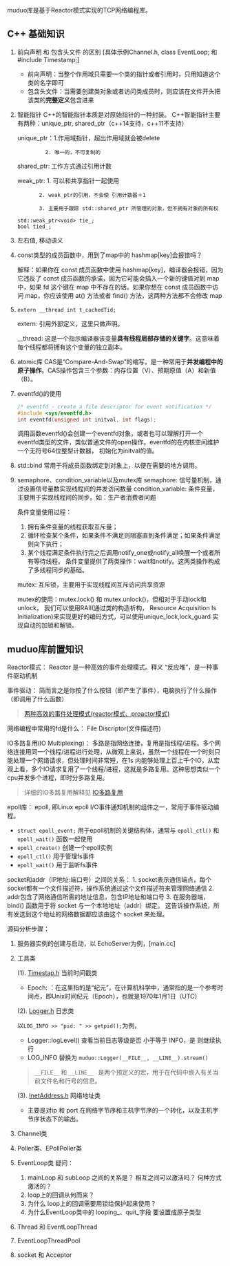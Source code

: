muduo库是基于Reactor模式实现的TCP网络编程库。

## C++ 基础知识
1. 前向声明 和 包含头文件 的区别 [具体示例Channel.h, class EventLoop; 和 #include Timestamp;]
    - 前向声明：当整个作用域只需要一个类的指针或者引用时，只用知道这个类的名字即可
    - 包含头文件：当需要创建类对象或者访问类成员时，则应该在文件开头把该类的**完整定义**包含进来

2. 智能指针
    C++的智能指针本质是对原始指针的一种封装。
    C++智能指针主要有两种：unique_ptr, shared_ptr（c++14支持，c++11不支持）

    unique_ptr：1.作用域指针，超出作用域就会被delete
    
                2. 唯一的，不可复制的

    shared_ptr: 工作方式通过引用计数

    weak_ptr: 1. 可以和共享指针一起使用

              2. weak_ptr的引用，不会使 引用计数器＋1

              3. 主要用于跟踪 std::shared_ptr 所管理的对象，但不拥有对象的所有权
    ```
    std::weak_ptr<void> tie_;
    bool tied_;
    ```

3. 左右值, 移动语义

4. const类型的成员函数中，用到了map中的 hashmap[key]会报错吗？

    解释：如果你在 const 成员函数中使用 hashmap[key]，编译器会报错，因为它违反了 const 成员函数的承诺，因为它可能会插入一个新的键值对到 map 中，如果 fd 这个键在 map 中不存在的话。如果你想在 const 成员函数中访问 map，你应该使用 at() 方法或者 find() 方法，这两种方法都不会修改 map

5. ```extern __thread int t_cachedTid;```

    extern: 引用外部定义，这里只做声明。
    
    __thread: 这是一个指示编译器该变量**具有线程局部存储的关键字**。这意味着每个线程都将拥有这个变量的独立副本。

6. atomic库
    CAS是“Compare-And-Swap”的缩写，是一种常用于**并发编程中的原子操作**。CAS操作包含三个参数：内存位置（V）、预期原值（A）和新值（B）。

7. eventfd()的使用

    ```cpp
    /* eventfd - create a file descriptor for event notification */
    #include <sys/eventfd.h>
    int eventfd(unsigned int initval, int flags);

    ```

    调用函数eventfd()会创建一个eventfd对象，或者也可以理解打开一个eventfd类型的文件，类似普通文件的open操作。eventfd的在内核空间维护一个无符号64位整型计数器， 初始化为initval的值。

8. std::bind 常用于将成员函数绑定到对象上，以便在需要的地方调用。

9. semaphore、condition_variable以及mutex库
    semaphore: 信号量机制，通过设置信号量数实现线程间的并发访问数量
    condition_variable: 条件变量，主要用于实现线程间的同步。如：生产者消费者问题

    条件变量使用过程：
    1. 拥有条件变量的线程获取互斥量；
    2. 循环检查某个条件，如果条件不满足则阻塞直到条件满足；如果条件满足则向下执行；
    3. 某个线程满足条件执行完之后调用notify_one或notify_all唤醒一个或者所有等待线程。
       条件变量提供了两类操作：wait和notify。这两类操作构成了多线程同步的基础。

    mutex: 互斥锁，主要用于实现线程间互斥访问共享资源

    mutex的使用：mutex.lock() 和 mutex.unlock()，但相对于手动lock和unlock，
    我们可以使用RAII(通过类的构造析构， Resource Acquisition Is Initialization)来实现更好的编码方式，可以使用unique_lock,lock_guard 实现自动的加锁和解锁。

## muduo库前置知识

Reactor模式：
    Reactor 是一种高效的事件处理模式。释义 “反应堆”，是一种事件驱动机制

事件驱动：
    简而言之是你按了什么按钮（即产生了事件），电脑执行了什么操作（即调用了什么函数）

> [两种高效的事件处理模式(reactor模式、proactor模式)](https://blog.csdn.net/qq_41453285/article/details/103001772?ops_request_misc=&request_id=&biz_id=102&utm_term=reactor%E6%A8%A1%E5%BC%8F&utm_medium=distribute.pc_search_result.none-task-blog-2~all~sobaiduweb~default-4-103001772.142^v100^pc_search_result_base3&spm=1018.2226.3001.4187)

网络编程中常用的fd是什么：
    File Discriptor(文件描述符)

IO多路复用(IO Multiplexing)：
    多路是指网络连接，复用是指线程/进程。多个网络连接用同一个线程/进程进行处理，从微观上来说，虽然一个线程在一个时刻只能处理一个网络请求，但处理时间非常短，在1s 内能够处理上百上千个IO，从宏观上看，多个IO请求复用了一个线程/进程，这就是多路复用。这种思想类似一个cpu并发多个进程，即时分多路复用。

> 详细的IO多路复用解释见 [IO多路复用](https://blog.csdn.net/m0_51319483/article/details/124264619?ops_request_misc=%257B%2522request%255Fid%2522%253A%252208951B96-1D9A-479F-9284-91955CD0CD44%2522%252C%2522scm%2522%253A%252220140713.130102334..%2522%257D&request_id=08951B96-1D9A-479F-9284-91955CD0CD44&biz_id=0&utm_medium=distribute.pc_search_result.none-task-blog-2~all~sobaiduend~default-3-124264619-null-null.142^v100^pc_search_result_base3&utm_term=%E4%BB%80%E4%B9%88%E6%98%AFi%2Fo%E5%A4%9A%E8%B7%AF%E5%A4%8D%E7%94%A8&spm=1018.2226.3001.4187)


epoll库：
    epoll, 即Linux epoll I/O事件通知机制的组件之一，常用于事件驱动编程。
    
- ```struct epoll_event;```   用于epoll机制的关键结构体，通常与 ```epoll_ctl()``` 和 ```epoll_wait()``` 函数一起使用
- ```epoll_create()``` 创建一个epoll实例
- ```epoll_ctl()```   用于管理fs事件
- ```epoll_wait()```  用于监听fs事件

socket和addr（IP地址:端口号）之间的关系：
    1. socket表示通信端点，每个socket都有一个文件描述符，操作系统通过这个文件描述符来管理网络通信
    2. addr包含了网络通信所需的地址信息，包含IP地址和端口号
    3. 在服务器端，bind() 函数用于将 socket 与一个本地地址（addr）绑定。
    这告诉操作系统，所有发送到这个地址的网络数据都应该由这个 socket 来处理。


源码分析步骤：

1. 服务器实例的创建与启动，以 EchoServer为例，[main.cc]

2. 工具类

    (1). [Timestap.h](Timestamp.h) 当前时间戳类
    - Epoch: ：在这里指的是“纪元”，在计算机科学中，通常指的是一个参考时间点，即Unix时间纪元（Epoch），也就是1970年1月1日（UTC）

    (2). [Logger.h](Logger.h) 日志类

    以```LOG_INFO >> "pid: " >> getpid();```为例，
     - Logger::logLevel() 查看当前日志等级是否 小于等于 INFO，是 则继续执行
     - LOG_INFO 替换为 ```muduo::Logger(__FILE__, __LINE__).stream()```
     > ```__FILE__``` 和 ```__LINE__ ``` 是两个预定义的宏，用于在代码中嵌入有关当前文件名和行号的信息。
    
    (3). [InetAddress.h](InetAddress.h) 网络地址类

    - 主要是对ip 和 port 在网络字节序和主机字节序的一个转化，以及主机字节序状态下的输出。

3. Channel类

4. Poller类、EPollPoller类

5. EventLoop类
    疑问：
    1. mainLoop 和 subLoop 之间的关系是？ 相互之间可以激活吗？ 何种方式激活的？
    2. loop上的回调从何而来？
    3. 为什么 loop上的回调需要用锁给保护起来使用？
    4. 为什么EventLoop类中的 looping_、quit_字段 要设置成原子类型

6. Thread 和 EventLoopThread

7. EventLoopThreadPool

8. socket 和 Acceptor
    